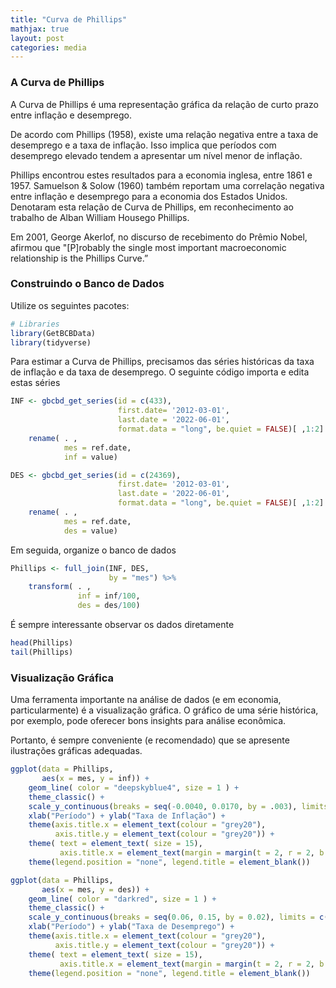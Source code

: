```yaml
---
title: "Curva de Phillips"
mathjax: true
layout: post
categories: media
---
```





### A Curva de Phillips

A Curva de Phillips é uma representação gráfica da relação de curto prazo entre inflação e desemprego. 

De acordo com Phillips (1958), existe uma relação negativa entre a taxa de desemprego e a taxa de inflação. Isso implica que períodos com desemprego elevado tendem a apresentar um nível menor de inflação. 

Phillips encontrou estes resultados para a economia inglesa, entre 1861 e 1957. Samuelson & Solow (1960) também reportam uma correlação negativa entre inflação e desemprego para a economia dos Estados Unidos. Denotaram esta relação de Curva de Phillips, em reconhecimento ao trabalho de Alban William Housego Phillips. 

Em 2001, George Akerlof, no discurso de recebimento do Prêmio Nobel, afirmou que "[P]robably the single most important macroeconomic relationship is the Phillips Curve.”


### Construindo o Banco de Dados

Utilize os seguintes pacotes:
```r 
# Libraries
library(GetBCBData)
library(tidyverse)
```

Para estimar a Curva de Phillips, precisamos das séries históricas da taxa de inflação e da taxa de desemprego. O seguinte código importa e edita estas séries
```r
INF <- gbcbd_get_series(id = c(433), 
                        first.date= '2012-03-01', 
                        last.date = '2022-06-01',  
                        format.data = "long", be.quiet = FALSE)[ ,1:2] %>%
    rename( . , 
            mes = ref.date, 
            inf = value)

DES <- gbcbd_get_series(id = c(24369), 
                        first.date= '2012-03-01', 
                        last.date = '2022-06-01',  
                        format.data = "long", be.quiet = FALSE)[ ,1:2] %>%
    rename( . , 
            mes = ref.date, 
            des = value)
```
Em seguida, organize o banco de dados
```r
Phillips <- full_join(INF, DES, 
                      by = "mes") %>%
    transform( . , 
               inf = inf/100, 
               des = des/100)
```

É sempre interessante observar os dados diretamente
```r 
head(Phillips)
tail(Phillips)
```





### Visualização Gráfica

Uma ferramenta importante na análise de dados (e em economia, particularmente) é a visualização gráfica. O gráfico de uma série histórica, por exemplo, pode oferecer bons insights para análise econômica.

Portanto, é sempre conveniente (e recomendado) que se apresente ilustrações gráficas adequadas.
```r 
ggplot(data = Phillips, 
       aes(x = mes, y = inf)) +
    geom_line( color = "deepskyblue4", size = 1 ) +
    theme_classic() +
    scale_y_continuous(breaks = seq(-0.0040, 0.0170, by = .003), limits = c(-0.004, 0.0170)) +
    xlab("Período") + ylab("Taxa de Inflação") +
    theme(axis.title.x = element_text(colour = "grey20"),
          axis.title.y = element_text(colour = "grey20")) +
    theme( text = element_text( size = 15), 
           axis.title.x = element_text(margin = margin(t = 2, r = 2, b = 2, l = 5))) +
    theme(legend.position = "none", legend.title = element_blank())

ggplot(data = Phillips, 
       aes(x = mes, y = des)) +
    geom_line( color = "darkred", size = 1 ) +
    theme_classic() +
    scale_y_continuous(breaks = seq(0.06, 0.15, by = 0.02), limits = c(0.06, 0.15)) +
    xlab("Período") + ylab("Taxa de Desemprego") +
    theme(axis.title.x = element_text(colour = "grey20"),
          axis.title.y = element_text(colour = "grey20")) +
    theme( text = element_text( size = 15), 
           axis.title.x = element_text(margin = margin(t = 2, r = 2, b = 2, l = 5))) +
    theme(legend.position = "none", legend.title = element_blank())

```

